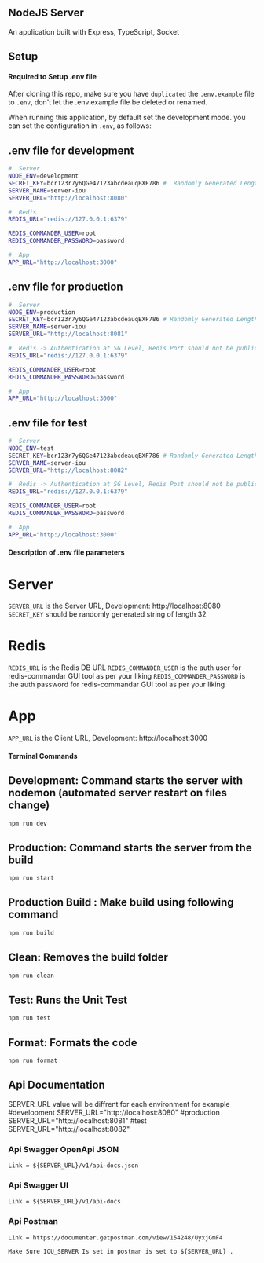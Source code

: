## NodeJS Server

An application built with Express, TypeScript, Socket

## Setup

#### Required to Setup .env file

After cloning this repo, make sure you have `duplicated` the `.env.example` file to `.env`, don't let the .env.example file be deleted or renamed.

When running this application, by default set the development mode. you can set the configuration in `.env`, as follows:

## .env file for development

```sh
#  Server
NODE_ENV=development
SECRET_KEY=bcr123r7y6QGe47123abcdeauqBXF786 #  Randomly Generated Length 32
SERVER_NAME=server-iou
SERVER_URL="http://localhost:8080"

#  Redis
REDIS_URL="redis://127.0.0.1:6379"

REDIS_COMMANDER_USER=root
REDIS_COMMANDER_PASSWORD=password

#  App
APP_URL="http://localhost:3000"
```

## .env file for production

```sh
#  Server
NODE_ENV=production
SECRET_KEY=bcr123r7y6QGe47123abcdeauqBXF786 # Randomly Generated Length 32
SERVER_NAME=server-iou
SERVER_URL="http://localhost:8081"

#  Redis -> Authentication at SG Level, Redis Port should not be publically accessible
REDIS_URL="redis://127.0.0.1:6379"

REDIS_COMMANDER_USER=root
REDIS_COMMANDER_PASSWORD=password

#  App
APP_URL="http://localhost:3000"
```

## .env file for test

```sh
#  Server
NODE_ENV=test
SECRET_KEY=bcr123r7y6QGe47123abcdeauqBXF786 # Randomly Generated Length 32
SERVER_NAME=server-iou
SERVER_URL="http://localhost:8082"

#  Redis -> Authentication at SG Level, Redis Post should not be publically accessible
REDIS_URL="redis://127.0.0.1:6379"

REDIS_COMMANDER_USER=root
REDIS_COMMANDER_PASSWORD=password

#  App
APP_URL="http://localhost:3000"
```

#### Description of .env file parameters

# Server

`SERVER_URL` is the Server URL, Development: http://localhost:8080
`SECRET_KEY` should be randomly generated string of length 32

# Redis

`REDIS_URL` is the Redis DB URL
`REDIS_COMMANDER_USER` is the auth user for redis-commandar GUI tool as per your liking
`REDIS_COMMANDER_PASSWORD` is the auth password for redis-commandar GUI tool as per your liking

# App

`APP_URL` is the Client URL, Development: http://localhost:3000

#### Terminal Commands

## Development: Command starts the server with nodemon (automated server restart on files change)

```sh
npm run dev
```

## Production: Command starts the server from the build

```sh
npm run start
```

## Production Build : Make build using following command

```sh
npm run build
```

## Clean: Removes the build folder

```sh
npm run clean
```

## Test: Runs the Unit Test

```sh
npm run test
```

## Format: Formats the code

```sh
npm run format
```

## Api Documentation

SERVER_URL value will be diffrent for each environment for example
#development
SERVER_URL="http://localhost:8080"
#production
SERVER_URL="http://localhost:8081"
#test
SERVER_URL="http://localhost:8082"

### Api Swagger OpenApi JSON

    Link = ${SERVER_URL}/v1/api-docs.json

### Api Swagger UI

    Link = ${SERVER_URL}/v1/api-docs

### Api Postman

    Link = https://documenter.getpostman.com/view/154248/UyxjGmF4

    Make Sure IOU_SERVER Is set in postman is set to ${SERVER_URL} .

```

```
